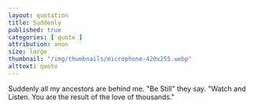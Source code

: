 ```yaml
---
layout: quotation
title: Suddenly
published: true
categories: [ quote ]
attribution: anon
size: large
thumbnail: "/img/thumbnails/microphone-420x255.webp"
alttext: quote
---
```


Suddenly all my ancestors are behind me. "Be Still" they say. "Watch and Listen. You are the result of the love of thousands."
